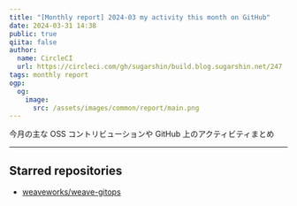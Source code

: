 ```yaml
---
title: "[Monthly report] 2024-03 my activity this month on GitHub"
date: 2024-03-31 14:38
public: true
qiita: false
author:
  name: CircleCI
  url: https://circleci.com/gh/sugarshin/build.blog.sugarshin.net/247
tags: monthly report
ogp:
  og:
    image:
      src: /assets/images/common/report/main.png
---
```


今月の主な OSS コントリビューションや GitHub 上のアクティビティまとめ

***

## Starred repositories

- [weaveworks/weave-gitops](https://github.com/weaveworks/weave-gitops)
